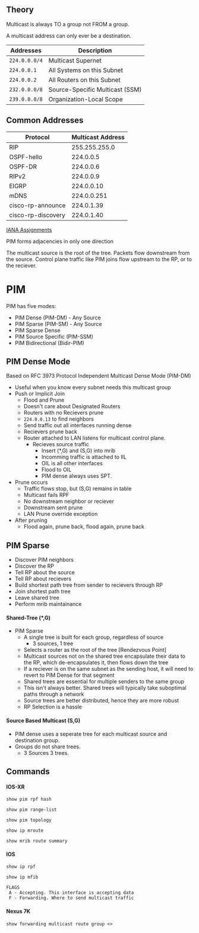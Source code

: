 ## Theory

Multicast is always TO a group not FROM a group. 

A multicast address can only ever be a destination.

Addresses      | Description
-------------- | --------------
`224.0.0.0/4`  | Multicast Supernet
`224.0.0.1`    | All Systems on this Subnet
`224.0.0.2`    | All Routers on this Subnet
`232.0.0.0/8`  | Source-Specific Multicast (SSM)
`239.0.0.0/8`  | Organization-Local Scope

## Common Addresses

Protocol           | Multicast Address
--------------     | --------------
RIP                | 255.255.255.0
OSPF-hello         | 224.0.0.5
OSPF-DR            | 224.0.0.6
RIPv2              | 224.0.0.9
EIGRP              | 224.0.0.10
mDNS               | 224.0.0.251
cisco-rp-announce  | 224.0.1.39
cisco-rp-discovery | 224.0.1.40

[IANA Assignments](https://www.iana.org/assignments/multicast-addresses/multicast-addresses.xhtml)

PIM forms adjacencies in only one direction

The multicast source is the root of the tree. Packets flow downstream from the source. Control plane traffic like PIM joins flow upstream to the RP, or to the reciever.

# PIM
PIM has five modes:
* PIM Dense (PIM-DM) - Any Source
* PIM Sparse (PIM-SM) - Any Source
* PIM Sparse Dense
* PIM Source Specific (PIM-SSM)
* PIM Bidirectional (Bidir-PIM)

## PIM Dense Mode
Based on RFC 3973 Protocol Independent Multicast Dense Mode (PIM-DM)
- Useful when you know every subnet needs this multicast group
- Push or Implicit Join
  - Flood and Prune
  - Doesn't care about Designated Routers
  - Routers with no Recievers prune
  - `224.0.0.13` to find neighbors
  - Send traffic out all interfaces running dense
  - Recievers prune back
  - Router attached to LAN listens for multicast control plane.
     - Recieves source traffic
       - Insert (*,G) and (S,G) into mrib
       - Incomming traffic is attached to IIL
       - OIL is all other interfaces
       - Flood to OIL
       - PIM dense always uses SPT.
- Prune occurs
  - Traffic flows stop, but (S,G) remains in table
  - Multicast fails RPF
  - No downstream neighbor or reciever
  - Downstream sent prune
  - LAN Prune override exception
- After pruning 
  - Flood again, prune back, flood again, prune back
  
## PIM Sparse
- Discover PIM neighbors
- Discover the RP
- Tell RP about the source
- Tell RP about recievers 
- Build shortest path tree from sender to recievers through RP
- Join shortest path tree
- Leave shared tree
- Perform mrib maintainance

#### Shared-Tree (*,G)
- PIM Sparse
  - A single tree is built for each group, regardless of source
    - 3 sources, 1 tree
  - Selects a router as the root of the tree [Rendezvous Point]
  - Multicast sources not on the shared tree encapsulate their data to the RP, which de-encapsulates it, then flows down the tree
  - If a reciever is on the same subnet as the sending host, it will need to revert to PIM Dense for that segment
  - Shared trees are essential for multiple senders to the same group
  - This isn't always better. Shared trees will typically take suboptimal paths through a network
  - Source trees are better distributed, hence they are more robust
  - RP Selection is a hassle

#### Source Based Multicast (S,G)
- PIM dense uses a seperate tree for each multicast source and destination group.
- Groups do not share trees.
  - 3 Sources 3 trees.

## Commands

#### IOS-XR
`show pim rpf hash`

`show pim range-list`

`show pim topology`

`show ip mroute`

`show mrib route summary`

#### IOS
`show ip rpf`

`show ip mfib`
```
FLAGS
 A - Accepting. This interface is accepting data
 F - Forwarding. Where to send multicast traffic
```

#### Nexus 7K
`show forwarding multicast route group <>`
